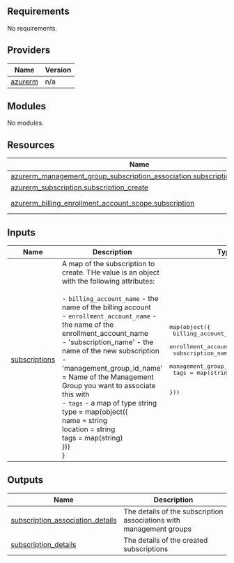## Requirements

No requirements.

## Providers

| Name | Version |
|------|---------|
| <a name="provider_azurerm"></a> [azurerm](#provider\_azurerm) | n/a |

## Modules

No modules.

## Resources

| Name | Type |
|------|------|
| [azurerm_management_group_subscription_association.subscription_associate](https://registry.terraform.io/providers/hashicorp/azurerm/latest/docs/resources/management_group_subscription_association) | resource |
| [azurerm_subscription.subscription_create](https://registry.terraform.io/providers/hashicorp/azurerm/latest/docs/resources/subscription) | resource |
| [azurerm_billing_enrollment_account_scope.subscription](https://registry.terraform.io/providers/hashicorp/azurerm/latest/docs/data-sources/billing_enrollment_account_scope) | data source |

## Inputs

| Name | Description | Type | Default | Required |
|------|-------------|------|---------|:--------:|
| <a name="input_subscriptions"></a> [subscriptions](#input\_subscriptions) | A map of the subscription to create. THe value is an object with the following attributes:<br><br>- `billing_account_name` - the name of the billing account<br>- `enrollment_account_name` - the name of the enrollment\_account\_name<br>- 'subscription\_name' - the name of the new subscription<br>- 'management\_group\_id\_name' = Name of the Management Group you want to associate this with<br>- `tags` - a map of type string<br>  type = map(object({<br>    name     = string<br>    location = string<br>    tags     = map(string)<br>  }))<br>} | <pre>map(object({<br>    billing_account_name     = string<br>    enrollment_account_name  = string<br>    subscription_name        = string<br>    management_group_id_name = string<br>    tags                     = map(string)<br><br>  }))</pre> | n/a | yes |

## Outputs

| Name | Description |
|------|-------------|
| <a name="output_subscription_association_details"></a> [subscription\_association\_details](#output\_subscription\_association\_details) | The details of the subscription associations with management groups |
| <a name="output_subscription_details"></a> [subscription\_details](#output\_subscription\_details) | The details of the created subscriptions |
